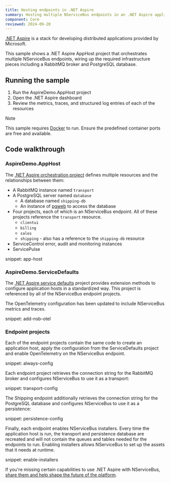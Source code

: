```yaml
---
title: Hosting endpoints in .NET Aspire
summary: Hosting multiple NServiceBus endpoints in an .NET Aspire application host
component: Core
reviewed: 2024-09-20
---
```


[.NET Aspire](https://learn.microsoft.com/en-us/dotnet/aspire/) is a stack for developing distributed applications provided by Microsoft.

This sample shows a .NET Aspire AppHost project that orchestrates multiple NServiceBus endpoints, wiring up the required infrastructure pieces including a RabbitMQ broker and PostgreSQL database.

## Running the sample

1. Run the AspireDemo.AppHost project
2. Open the .NET Aspire dashboard
3. Review the metrics, traces, and structured log entries of each of the resources

> [!NOTE]
> This sample requires [Docker](https://www.docker.com/) to run. Ensure the predefined container ports are free and available.

## Code walkthrough

### AspireDemo.AppHost

The [.NET Aspire orchestration project](https://learn.microsoft.com/en-us/dotnet/aspire/fundamentals/app-host-overview) defines multiple resources and the relationships between them:

- A RabbitMQ instance named `transport`
- A PostgreSQL server named `database`
  - A database named `shipping-db`
  - An instance of [pgweb](https://sosedoff.github.io/pgweb/) to access the database
- Four projects, each of which is an NServiceBus endpoint. All of these projects reference the `transport` resource.
  - `clientui`
  - `billing`
  - `sales`
  - `shipping` - also has a reference to the `shipping-db` resource
- ServiceControl error, audit and monitoring instances
- ServicePulse

snippet: app-host

### AspireDemo.ServiceDefaults

The [.NET Aspire service defaults](https://learn.microsoft.com/en-us/dotnet/aspire/fundamentals/service-defaults) project provides extension methods to configure application hosts in a standardized way. This project is referenced by all of the NServiceBus endpoint projects.

The OpenTelemetry configuration has been updated to include NServiceBus metrics and traces.

snippet: add-nsb-otel

### Endpoint projects

Each of the endpoint projects contain the same code to create an application host, apply the configuration from the ServiceDefaults project and enable OpenTelemetry on the NServiceBus endpoint.

snippet: always-config

Each endpoint project retrieves the connection string for the RabbitMQ broker and configures NServiceBus to use it as a transport:

snippet: transport-config

The Shipping endpoint additionally retrieves the connection string for the PostgreSQL database and configures NServiceBus to use it as a persistence:

snippet: persistence-config

Finally, each endpoint enables NServiceBus installers. Every time the application host is run, the transport and persistence database are recreated and will not contain the queues and tables needed for the endpoints to run. Enabling installers allows NServiceBus to set up the assets that it needs at runtime.

snippet: enable-installers

If you're missing certain capabilities to use .NET Aspire with NServiceBus, [share them and help shape the future of the platform](/shape-the-future/aspire.md).